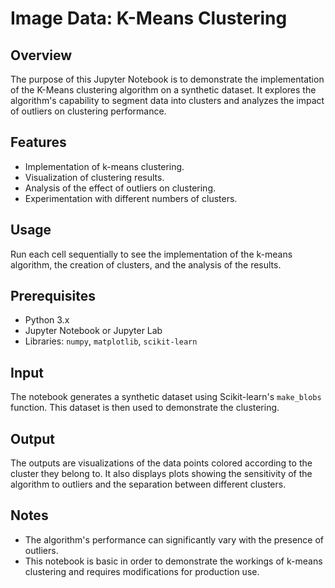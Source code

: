 # Image Data: K-Means Clustering

## Overview
The purpose of this Jupyter Notebook is to demonstrate the implementation of the K-Means clustering algorithm on a synthetic dataset. It explores the algorithm's capability to segment data into clusters and analyzes the impact of outliers on clustering performance.

## Features
- Implementation of k-means clustering.
- Visualization of clustering results.
- Analysis of the effect of outliers on clustering.
- Experimentation with different numbers of clusters.

## Usage
Run each cell sequentially to see the implementation of the k-means algorithm, the creation of clusters, and the analysis of the results.

## Prerequisites
- Python 3.x
- Jupyter Notebook or Jupyter Lab
- Libraries: `numpy`, `matplotlib`, `scikit-learn`

## Input
The notebook generates a synthetic dataset using Scikit-learn's `make_blobs` function. This dataset is then used to demonstrate the clustering.

## Output
The outputs are visualizations of the data points colored according to the cluster they belong to. It also displays plots showing the sensitivity of the algorithm to outliers and the separation between different clusters.

## Notes
- The algorithm's performance can significantly vary with the presence of outliers.
- This notebook is basic in order to demonstrate the workings of k-means clustering and requires modifications for production use.
